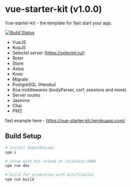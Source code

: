# vue-starter-kit (v1.0.0)

Vue-starter-kit - the template for fast start your app.

[![Build Status](https://travis-ci.org/Luummii/vue-starter-kit.svg?branch=master)](https://travis-ci.org/Luummii/vue-starter-kit)

 - VueJS
 - KoaJS
 - Selectel server (https://selectel.ru/)
 - Roter
 - Store
 - Axios
 - Knex
 - Migrate
 - PostgreSQL (Heroku)
 - Koa middlewares (bodyParser, csrf, sessions and more)
 - Server routes
 - Jasmine
 - Chai
 - PM2

fast example here - https://vue-starter-kit.herokuapp.com/

## Build Setup

``` bash
# install dependencies
npm i

# serve with hot reload at localhost:5000
npm run dev

# build for production with minification
npm run build
```
